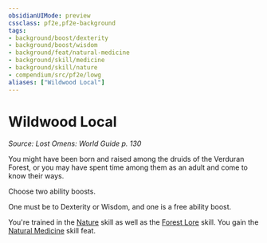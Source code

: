 ```yaml
---
obsidianUIMode: preview
cssclass: pf2e,pf2e-background
tags:
- background/boost/dexterity
- background/boost/wisdom
- background/feat/natural-medicine
- background/skill/medicine
- background/skill/nature
- compendium/src/pf2e/lowg
aliases: ["Wildwood Local"]
---
```

# Wildwood Local
*Source: Lost Omens: World Guide p. 130*  

You might have been born and raised among the druids of the Verduran Forest, or you may have spent time among them as an adult and come to know their ways.

Choose two ability boosts.

One must be to Dexterity or Wisdom, and one is a free ability boost.

You're trained in the [Nature](../../skills.md#Nature) skill as well as the [Forest Lore](../../skills.md#Lore) skill. You gain the [Natural Medicine](../../feats/natural-medicine.md) skill feat.